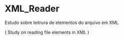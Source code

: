 # XML_Reader
Estudo sobre leitrura de elementos do arquivo em XML
 
 ( Study on reading file elements in XML )
